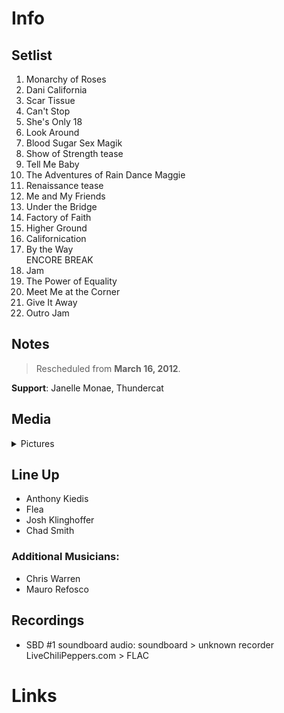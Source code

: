 # Info

## Setlist

1. Monarchy of Roses
2. Dani California
3. Scar Tissue
4. Can't Stop
5. She's Only 18
6. Look Around
7. Blood Sugar Sex Magik
8. Show of Strength tease
9. Tell Me Baby
10. The Adventures of Rain Dance Maggie
11. Renaissance tease
12. Me and My Friends
13. Under the Bridge
14. Factory of Faith
15. Higher Ground
16. Californication
17. By the Way
<br> ENCORE BREAK
18. Jam
19. The Power of Equality
20. Meet Me at the Corner
21. Give It Away
22. Outro Jam

## Notes

> Rescheduled from **March 16, 2012**.

**Support**: Janelle Monae, Thundercat

## Media 

<details>
  <summary>Pictures</summary>
  <!--<img alt="Setlist" title="Setlist" src="_.jpg" height="200" />
  <img alt="Flyer" title="Flyer" src="_.jpg" height="200" />-->
</details>

## Line Up

* Anthony Kiedis
* Flea
* Josh Klinghoffer
* Chad Smith

### Additional Musicians:

* Chris Warren  
* Mauro Refosco

## Recordings

* SBD #1 soundboard audio: soundboard > unknown recorder LiveChiliPeppers.com > FLAC

# Links

